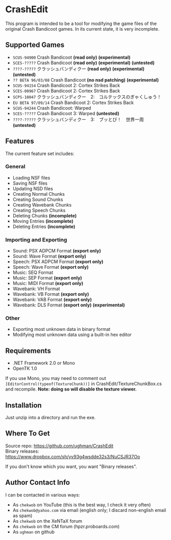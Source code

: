 # CrashEdit #
This program is intended to be a tool for modifying the game files of the original Crash Bandicoot games. In its current state, it is very incomplete.

## Supported Games ##
* `SCUS-94900` Crash Bandicoot __(read only)__ __(experimental)__
* `SCES-?????` Crash Bandicoot __(read only)__ __(experimental)__ __(untested)__
* `????-?????` クラッシュバンディクー __(read only)__ __(experimental)__ __(untested)__
* `?? BETA 96/03/08` Crash Bandicoot __(no nsd patching)__ __(experimental)__
* `SCUS-94154` Crash Bandicoot 2: Cortex Strikes Back
* `SCES-00967` Crash Bandicoot 2: Cortex Strikes Back
* `SCPS-10047` クラッシュバンディクー　2:　コルテックスのぎゃくしゅう！
* `EU BETA 97/09/14` Crash Bandicoot 2: Cortex Strikes Back
* `SCUS-94244` Crash Bandicoot: Warped
* `SCES-?????` Crash Bandicoot 3: Warped __(untested)__
* `????-?????` クラッシュバンディクー　3:　ブッとび！　世界一周 __(untested)__

## Features ##
The current feature set includes:

### General ###
* Loading NSF files
* Saving NSF files
* Updating NSD files
* Creating Normal Chunks
* Creating Sound Chunks
* Creating Wavebank Chunks
* Creating Speech Chunks
* Deleting Chunks __(incomplete)__
* Moving Entries __(incomplete)__
* Deleting Entries __(incomplete)__

### Importing and Exporting ###
* Sound: PSX ADPCM Format __(export only)__
* Sound: Wave Format __(export only)__
* Speech: PSX ADPCM Format __(export only)__
* Speech: Wave Format __(export only)__
* Music: SEQ Format
* Music: SEP Format __(export only)__
* Music: MIDI Format __(export only)__
* Wavebank: VH Format
* Wavebank: VB Format __(export only)__
* Wavebank: VAB Format __(export only)__
* Wavebank: DLS Format __(export only)__ __(experimental)__

### Other ###
* Exporting most unknown data in binary format
* Modifying most unknown data using a built-in hex editor

## Requirements ##
* .NET Framework 2.0 or Mono
* OpenTK 1.0

If you use Mono, you may need to comment out `[EditorControl(typeof(TextureChunk))]` in CrashEdit/TextureChunkBox.cs and recompile. __Note: doing so will disable the texture viewer.__

## Installation ##
Just unzip into a directory and run the exe.

## Where To Get ##
Source repo: https://github.com/ughman/CrashEdit  
Binary releases: https://www.dropbox.com/sh/yv93g4wsdde32s3/NuCSJR37Oo

If you don't know which you want, you want "Binary releases".

## Author Contact Info ##
I can be contacted in various ways:

* As `chekwob` on YouTube (this is the best way, I check it very often)
* As `chekwob@yahoo.com` via email (english only; I discard non-english email as spam)
* As `chekwob` on the XeNTaX forum
* As `chekwob` on the CM forum (hpzr.proboards.com)
* As `ughman` on github
